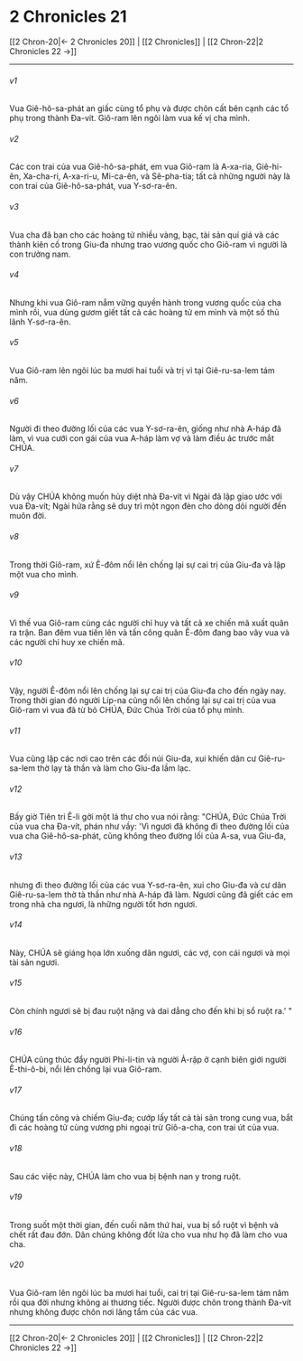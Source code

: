# 2 Chronicles 21

[[2 Chron-20|← 2 Chronicles 20]] | [[2 Chronicles]] | [[2 Chron-22|2 Chronicles 22 →]]
***



###### v1 
Vua Giê-hô-sa-phát an giấc cùng tổ phụ và được chôn cất bên cạnh các tổ phụ trong thành Đa-vít. Giô-ram lên ngôi làm vua kế vị cha mình. 

###### v2 
Các con trai của vua Giê-hô-sa-phát, em vua Giô-ram là A-xa-ria, Giê-hi-ên, Xa-cha-ri, A-xa-ri-u, Mi-ca-ên, và Sê-pha-tia; tất cả những người này là con trai của Giê-hô-sa-phát, vua Y-sơ-ra-ên. 

###### v3 
Vua cha đã ban cho các hoàng tử nhiều vàng, bạc, tài sản quí giá và các thành kiên cố trong Giu-đa nhưng trao vương quốc cho Giô-ram vì người là con trưởng nam. 

###### v4 
Nhưng khi vua Giô-ram nắm vững quyền hành trong vương quốc của cha mình rồi, vua dùng gươm giết tất cả các hoàng tử em mình và một số thủ lãnh Y-sơ-ra-ên. 

###### v5 
Vua Giô-ram lên ngôi lúc ba mươi hai tuổi và trị vì tại Giê-ru-sa-lem tám năm. 

###### v6 
Người đi theo đường lối của các vua Y-sơ-ra-ên, giống như nhà A-háp đã làm, vì vua cưới con gái của vua A-háp làm vợ và làm điều ác trước mắt CHÚA. 

###### v7 
Dù vậy CHÚA không muốn hủy diệt nhà Đa-vít vì Ngài đã lập giao ước với vua Đa-vít; Ngài hứa rằng sẽ duy trì một ngọn đèn cho dòng dõi người đến muôn đời. 

###### v8 
Trong thời Giô-ram, xứ Ê-đôm nổi lên chống lại sự cai trị của Giu-đa và lập một vua cho mình. 

###### v9 
Vì thế vua Giô-ram cùng các người chỉ huy và tất cả xe chiến mã xuất quân ra trận. Ban đêm vua tiến lên và tấn công quân Ê-đôm đang bao vây vua và các người chỉ huy xe chiến mã. 

###### v10 
Vậy, người Ê-đôm nổi lên chống lại sự cai trị của Giu-đa cho đến ngày nay. Trong thời gian đó người Líp-na cũng nổi lên chống lại sự cai trị của vua Giô-ram vì vua đã từ bỏ CHÚA, Đức Chúa Trời của tổ phụ mình. 

###### v11 
Vua cũng lập các nơi cao trên các đồi núi Giu-đa, xui khiến dân cư Giê-ru-sa-lem thờ lạy tà thần và làm cho Giu-đa lầm lạc. 

###### v12 
Bấy giờ Tiên tri Ê-li gởi một lá thư cho vua nói rằng: "CHÚA, Đức Chúa Trời của vua cha Đa-vít, phán như vầy: 'Vì ngươi đã không đi theo đường lối của vua cha Giê-hô-sa-phát, cũng không theo đường lối của A-sa, vua Giu-đa, 

###### v13 
nhưng đi theo đường lối của các vua Y-sơ-ra-ên, xui cho Giu-đa và cư dân Giê-ru-sa-lem thờ tà thần như nhà A-háp đã làm. Ngươi cũng đã giết các em trong nhà cha ngươi, là những người tốt hơn ngươi. 

###### v14 
Này, CHÚA sẽ giáng họa lớn xuống dân ngươi, các vợ, con cái ngươi và mọi tài sản ngươi. 

###### v15 
Còn chính ngươi sẽ bị đau ruột nặng và dai dẳng cho đến khi bị sổ ruột ra.' " 

###### v16 
CHÚA cũng thúc đẩy người Phi-li-tin và người Ả-rập ở cạnh biên giới người Ê-thi-ô-bi, nổi lên chống lại vua Giô-ram. 

###### v17 
Chúng tấn công và chiếm Giu-đa; cướp lấy tất cả tài sản trong cung vua, bắt đi các hoàng tử cùng vương phi ngoại trừ Giô-a-cha, con trai út của vua. 

###### v18 
Sau các việc này, CHÚA làm cho vua bị bệnh nan y trong ruột. 

###### v19 
Trong suốt một thời gian, đến cuối năm thứ hai, vua bị sổ ruột vì bệnh và chết rất đau đớn. Dân chúng không đốt lửa cho vua như họ đã làm cho vua cha. 

###### v20 
Vua Giô-ram lên ngôi lúc ba mươi hai tuổi, cai trị tại Giê-ru-sa-lem tám năm rồi qua đời nhưng không ai thương tiếc. Người được chôn trong thành Đa-vít nhưng không được chôn nơi lăng tẩm của các vua.

***
[[2 Chron-20|← 2 Chronicles 20]] | [[2 Chronicles]] | [[2 Chron-22|2 Chronicles 22 →]]

